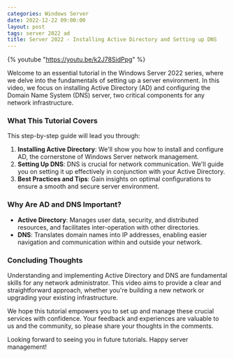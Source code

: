```yaml
---
categories: Windows Server
date: 2022-12-22 09:00:00
layout: post
tags: server 2022 ad
title: Server 2022 - Installing Active Directory and Setting up DNS
---
```


{% youtube "https://youtu.be/k2J78SidPpg" %}

Welcome to an essential tutorial in the Windows Server 2022 series, where we delve into the fundamentals of setting up a server environment. In this video, we focus on installing Active Directory (AD) and configuring the Domain Name System (DNS) server, two critical components for any network infrastructure.

### What This Tutorial Covers

This step-by-step guide will lead you through:

1. **Installing Active Directory**: We'll show you how to install and configure AD, the cornerstone of Windows Server network management.
2. **Setting Up DNS**: DNS is crucial for network communication. We'll guide you on setting it up effectively in conjunction with your Active Directory.
3. **Best Practices and Tips**: Gain insights on optimal configurations to ensure a smooth and secure server environment.

### Why Are AD and DNS Important?

- **Active Directory**: Manages user data, security, and distributed resources, and facilitates inter-operation with other directories.
- **DNS**: Translates domain names into IP addresses, enabling easier navigation and communication within and outside your network.

### Concluding Thoughts

Understanding and implementing Active Directory and DNS are fundamental skills for any network administrator. This video aims to provide a clear and straightforward approach, whether you're building a new network or upgrading your existing infrastructure.

We hope this tutorial empowers you to set up and manage these crucial services with confidence. Your feedback and experiences are valuable to us and the community, so please share your thoughts in the comments.

Looking forward to seeing you in future tutorials. Happy server management!
